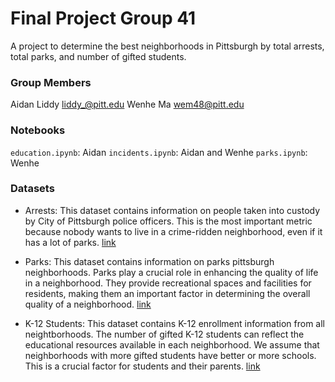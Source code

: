 # Final Project Group 41

A project to determine the best neighborhoods in Pittsburgh by total arrests, total parks, and number of gifted students.

### Group Members

Aidan Liddy [liddy\_@pitt.edu](mailto:liddy_@pitt.edu)
Wenhe Ma [wem48@pitt.edu](mailto:wem48@pitt.edu)

### Notebooks

`education.ipynb`: Aidan
`incidents.ipynb`: Aidan and Wenhe
`parks.ipynb`: Wenhe

### Datasets

- Arrests: This dataset contains information on people taken into custody by City of Pittsburgh police officers. This is the most important metric because nobody wants to live in a crime-ridden neighborhood, even if it has a lot of parks. [link](https://data.wprdc.org/dataset/arrest-data)

- Parks: This dataset contains information on parks pittsburgh neighborhoods. Parks play a crucial role in enhancing the quality of life in a neighborhood. They provide recreational spaces and facilities for residents, making them an important factor in determining the overall quality of a neighborhood. [link](https://data.wprdc.org/dataset/parks)

- K-12 Students: This dataset contains K-12 enrollment information from all neightborhoods. The number of gifted K-12 students can reflect the educational resources available in each neighborhood. We assume that neighborhoods with more gifted students have better or more schools. This is a crucial factor for students and their parents. [link](https://data.wprdc.org/dataset/pittsburgh-public-schools-individualized-education-plan-iep)
